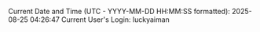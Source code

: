 Current Date and Time (UTC - YYYY-MM-DD HH:MM:SS formatted): 2025-08-25 04:26:47
Current User's Login: luckyaiman
